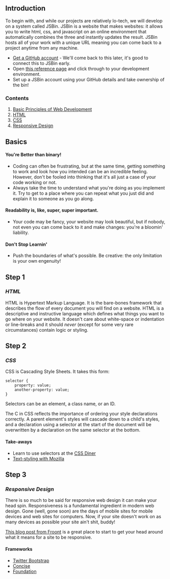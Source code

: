## Introduction

To begin with, and while our projects are relatively lo-tech, we will develop on a system called JSBin. JSBin is a website that makes websites: it allows you to write html, css, and javascript on an online environment that automatically combines the three and instantly updates the result. JSBin hosts all of your work with a unique URL meaning you can come back to a project anytime from any machine. 

- <a href="https://github.com/join" target="_blank">Get a GitHub account</a> - We'll come back to this later, it's good to connect this to JSBin early. 
- Open <a href="http://jsbin.com/locamo/latest">this reference page</a> and click through to your development environment.
- Set up a JSBin account using your GitHub details and take ownership of the bin!

### Contents
1. [Basic Principles of Web Development](#basics)
2. [HTML](#step-1)
3. [CSS](#step-2)
4. [Responsive Design](#step-3)

## Basics
#### You're Better than binary!
- Coding can often be frustrating, but at the same time, getting something to work and look how you intended can be an incredible feeling. However, don't be fooled into thinking that it's all just a case of your code working or not. 
- Always take the time to understand what you're doing as you implement it. Try to get to a place where you can repeat what you just did and explain it to someone as you go along. 
#### Readability is, like, super, super important.
- Your code may be fancy, your website may look beautiful, but if nobody, not even you can come back to it and make changes: you're a bloomin' liability.
#### Don't Stop Learnin'
- Push the boundaries of what's possible. Be creative: the only limitation is your own engenuity!

## Step 1
### *HTML*

HTML is Hypertext Markup Language. It is the bare-bones framework that describes the flow of every document you will find on a website. 
HTML is a descriptive and instructive language which defines what things you want to go where on your website. It doesn't care about white-space or indentation or line-breaks and it should *never* (except for some very rare circumstances) contain logic or styling.

## Step 2
### *CSS*

CSS is Cascading Style Sheets. It takes this form:

```
selector {
    property: value;
    another-property: value;
}
```
Selectors can be an element, a class name, or an ID.

The C in CSS reflects the importance of ordering your style declarations correctly. A parent element's styles will cascade down to a child's styles, and a declaration using a selector at the start of the document will be overwritten by a declaration on the same selector at the bottom. 

#### Take-aways
- Learn to use selectors at the <a href="http://flukeout.github.io/">CSS Diner</a>
- <a href="https://developer.mozilla.org/en-US/Learn/CSS/Basic_text_styling_in_CSS">Text-styling with Mozilla</a>

## Step 3
### *Responsive Design*

There is so much to be said for responsive web design it can make your head spin. Responsiveness is a fundamental ingredient in modern web design. Gone (well, gone soon) are the days of mobile sites for mobile devices and web sites for computers. Now, if your site doesn't work on as many devices as possible your site ain't shit, buddy!

<a href="http://blog.froont.com/9-basic-principles-of-responsive-web-design/">This blog post from Froont</a> is a great place to start to get your head around what it means for a site to be responsive.

#### Frameworks
- [Twitter Bootstrap](http://getbootstrap.com/getting-started/)
- [Concise](http://concisecss.com/get-started/)
- [Foundation](http://foundation.zurb.com/)
